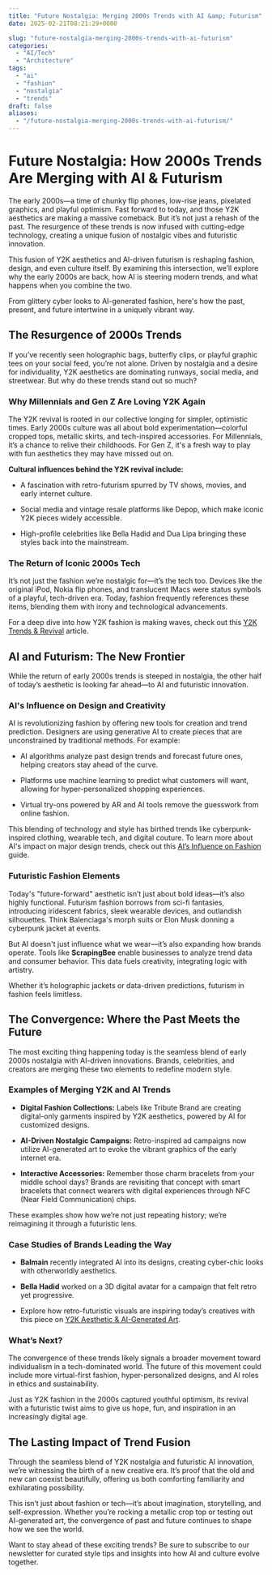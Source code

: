 ```yaml
---
title: "Future Nostalgia: Merging 2000s Trends with AI &amp; Futurism"
date: 2025-02-21T08:21:29+0000

slug: "future-nostalgia-merging-2000s-trends-with-ai-futurism"
categories:
  - "AI/Tech"
  - "Architecture"
tags:
  - "ai"
  - "fashion"
  - "nostalgia"
  - "trends"
draft: false
aliases:
  - "/future-nostalgia-merging-2000s-trends-with-ai-futurism/"
---
```

# Future Nostalgia: How 2000s Trends Are Merging with AI & Futurism

The early 2000s—a time of chunky flip phones, low-rise jeans, pixelated graphics, and playful optimism. Fast forward to today, and those Y2K aesthetics are making a massive comeback. But it’s not just a rehash of the past. The resurgence of these trends is now infused with cutting-edge technology, creating a unique fusion of nostalgic vibes and futuristic innovation.

This fusion of Y2K aesthetics and AI-driven futurism is reshaping fashion, design, and even culture itself. By examining this intersection, we’ll explore why the early 2000s are back, how AI is steering modern trends, and what happens when you combine the two.

From glittery cyber looks to AI-generated fashion, here's how the past, present, and future intertwine in a uniquely vibrant way.

## The Resurgence of 2000s Trends

If you’ve recently seen holographic bags, butterfly clips, or playful graphic tees on your social feed, you’re not alone. Driven by nostalgia and a desire for individuality, Y2K aesthetics are dominating runways, social media, and streetwear. But why do these trends stand out so much?

### Why Millennials and Gen Z Are Loving Y2K Again

The Y2K revival is rooted in our collective longing for simpler, optimistic times. Early 2000s culture was all about bold experimentation—colorful cropped tops, metallic skirts, and tech-inspired accessories. For Millennials, it’s a chance to relive their childhoods. For Gen Z, it's a fresh way to play with fun aesthetics they may have missed out on.

**Cultural influences behind the Y2K revival include:**

- A fascination with retro-futurism spurred by TV shows, movies, and early internet culture.

- Social media and vintage resale platforms like Depop, which make iconic Y2K pieces widely accessible.

- High-profile celebrities like Bella Hadid and Dua Lipa bringing these styles back into the mainstream.

### The Return of Iconic 2000s Tech

It’s not just the fashion we’re nostalgic for—it’s the tech too. Devices like the original iPod, Nokia flip phones, and translucent IMacs were status symbols of a playful, tech-driven era. Today, fashion frequently references these items, blending them with irony and technological advancements.

For a deep dive into how Y2K fashion is making waves, check out this [Y2K Trends & Revival](https://heuritech.com/articles/y2k-trends/) article.

## AI and Futurism: The New Frontier

While the return of early 2000s trends is steeped in nostalgia, the other half of today’s aesthetic is looking far ahead—to AI and futuristic innovation.

### AI's Influence on Design and Creativity

AI is revolutionizing fashion by offering new tools for creation and trend prediction. Designers are using generative AI to create pieces that are unconstrained by traditional methods. For example:

- AI algorithms analyze past design trends and forecast future ones, helping creators stay ahead of the curve.

- Platforms use machine learning to predict what customers will want, allowing for hyper-personalized shopping experiences.

- Virtual try-ons powered by AR and AI tools remove the guesswork from online fashion.

This blending of technology and style has birthed trends like cyberpunk-inspired clothing, wearable tech, and digital couture. To learn more about AI's impact on major design trends, check out this [AI’s Influence on Fashion](https://nftnow.com/ai/ais-impact-on-fashion-and-design/) guide.

### Futuristic Fashion Elements

Today's "future-forward" aesthetic isn’t just about bold ideas—it’s also highly functional. Futurism fashion borrows from sci-fi fantasies, introducing iridescent fabrics, sleek wearable devices, and outlandish silhouettes. Think Balenciaga's morph suits or Elon Musk donning a cyberpunk jacket at events.

But AI doesn't just influence what we wear—it’s also expanding how brands operate. Tools like **ScrapingBee** enable businesses to analyze trend data and consumer behavior. This data fuels creativity, integrating logic with artistry.

Whether it’s holographic jackets or data-driven predictions, futurism in fashion feels limitless.

## The Convergence: Where the Past Meets the Future

The most exciting thing happening today is the seamless blend of early 2000s nostalgia with AI-driven innovations. Brands, celebrities, and creators are merging these two elements to redefine modern style.

### Examples of Merging Y2K and AI Trends

- **Digital Fashion Collections:** Labels like Tribute Brand are creating digital-only garments inspired by Y2K aesthetics, powered by AI for customized designs.

- **AI-Driven Nostalgic Campaigns:** Retro-inspired ad campaigns now utilize AI-generated art to evoke the vibrant graphics of the early internet era.

- **Interactive Accessories:** Remember those charm bracelets from your middle school days? Brands are revisiting that concept with smart bracelets that connect wearers with digital experiences through NFC (Near Field Communication) chips.

These examples show how we’re not just repeating history; we’re reimagining it through a futuristic lens.

### Case Studies of Brands Leading the Way

- **Balmain** recently integrated AI into its designs, creating cyber-chic looks with otherworldly aesthetics.

- **Bella Hadid** worked on a 3D digital avatar for a campaign that felt retro yet progressive.

- Explore how retro-futuristic visuals are inspiring today’s creatives with this piece on [Y2K Aesthetic & AI-Generated Art](https://pixeldojo.ai/y2k-aesthetic).

### What’s Next?

The convergence of these trends likely signals a broader movement toward individualism in a tech-dominated world. The future of this movement could include more virtual-first fashion, hyper-personalized designs, and AI roles in ethics and sustainability.

Just as Y2K fashion in the 2000s captured youthful optimism, its revival with a futuristic twist aims to give us hope, fun, and inspiration in an increasingly digital age.

## The Lasting Impact of Trend Fusion

Through the seamless blend of Y2K nostalgia and futuristic AI innovation, we’re witnessing the birth of a new creative era. It’s proof that the old and new can coexist beautifully, offering us both comforting familiarity and exhilarating possibility.

This isn’t just about fashion or tech—it’s about imagination, storytelling, and self-expression. Whether you’re rocking a metallic crop top or testing out AI-generated art, the convergence of past and future continues to shape how we see the world.

Want to stay ahead of these exciting trends? Be sure to subscribe to our newsletter for curated style tips and insights into how AI and culture evolve together.

##